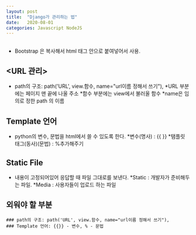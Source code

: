 ```yaml
---
layout: post
title:  "Django가 관리하는 법"
date:   2020-08-01
categories: Javascript NodeJS
---
```


## <Bootstrap>

+ Bootstrap 은 복사해서 html 태그 안으로 붙여넣어서 사용.

## <URL 관리> 

+ path의 구조: path('URL', view.함수, name="url이름 정해서 쓰기"),
    *URL 부분에는 페이지 맨 끝에 나올 주소 
    *함수 부분에는 view에서 불러올 함수 
    *name은 임의로 정한 path 의 이름 
    
## Template 언어 
+ python의 변수, 문법을 html에서 쓸 수 있도록 한다. 
 *변수(명사) : {{ }}
 *탬플릿 태그(동사)(문법) : %추가해주기
 
 ## Static File 
 + 내용이 고정되어있어 응답할 때 파일 그대로를 보낸다. 
   *Static : 개발자가 준비해두는 파일. 
   *Media : 사용자들이 업로드 하는 파일 
 
 
    
## 외워야 할 부분 
    ### path의 구조: path('URL', view.함수, name="url이름 정해서 쓰기"),
    ### Template 언어: {{}} - 변수, % - 문법 

